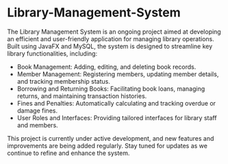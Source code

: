 # Library-Management-System
The Library Management System is an ongoing project aimed at developing an efficient and user-friendly application for managing library operations. Built using JavaFX and MySQL, the system is designed to streamline key library functionalities, including:


 - Book Management: Adding, editing, and deleting book records.
 - Member Management: Registering members, updating member details, and tracking membership status.
 - Borrowing and Returning Books: Facilitating book loans, managing returns, and maintaining transaction histories.
 - Fines and Penalties: Automatically calculating and tracking overdue or damage fines.
 - User Roles and Interfaces: Providing tailored interfaces for library staff and members.


This project is currently under active development, and new features and improvements are being added regularly. Stay tuned for updates as we continue to refine and enhance the system.
